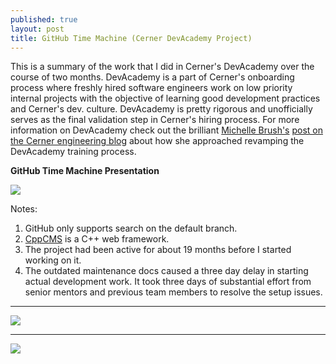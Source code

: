 ```yaml
---
published: true
layout: post
title: GitHub Time Machine (Cerner DevAcademy Project)
---
```

This is a summary of the work that I did in Cerner's DevAcademy over the course of two months. DevAcademy is a part of Cerner's onboarding process where freshly hired software engineers work on low priority internal projects with the objective of learning good development practices and Cerner's dev. culture. DevAcademy is pretty rigorous and unofficially serves as the final validation step in Cerner's hiring process. For more information on DevAcademy check out the brilliant [Michelle Brush's](https://www.linkedin.com/in/michellebrush/) [post on the Cerner engineering blog](https://engineering.cerner.com/2013/08/devacademy/) about how she approached revamping the DevAcademy training process.

**GitHub Time Machine Presentation**

![]({{site.baseurl}}/images/ghtm_images/ghtm_features_and_analysis.PNG)

Notes:
  1. GitHub only supports search on the default branch.
  1. [CppCMS](http://cppcms.com/wikipp/en/page/main) is a C++ web framework.
  1. The project had been active for about 19 months before I started working on it.
  1. The outdated maintenance docs caused a three day delay in starting actual development work. It took three days of substantial effort from senior mentors and previous team members to resolve the setup issues.   

***

![]({{site.baseurl}}/images/ghtm_images/ghtm_key_contributions.PNG)

***

![]({{site.baseurl}}/images/ghtm_images/ghtm_elasticsearch_integration.PNG)
